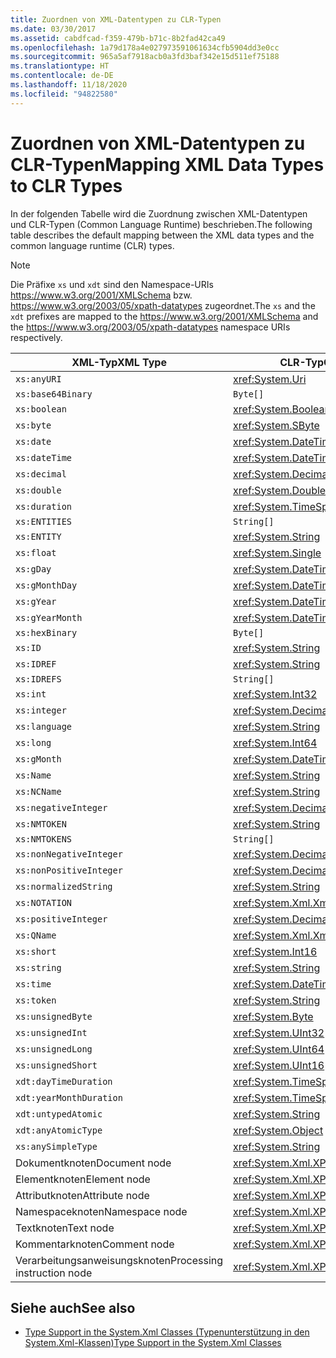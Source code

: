 ```yaml
---
title: Zuordnen von XML-Datentypen zu CLR-Typen
ms.date: 03/30/2017
ms.assetid: cabdfcad-f359-479b-b71c-8b2fad42ca49
ms.openlocfilehash: 1a79d178a4e027973591061634cfb5904dd3e0cc
ms.sourcegitcommit: 965a5af7918acb0a3fd3baf342e15d511ef75188
ms.translationtype: HT
ms.contentlocale: de-DE
ms.lasthandoff: 11/18/2020
ms.locfileid: "94822580"
---
```

# <a name="mapping-xml-data-types-to-clr-types"></a><span data-ttu-id="00e4b-102">Zuordnen von XML-Datentypen zu CLR-Typen</span><span class="sxs-lookup"><span data-stu-id="00e4b-102">Mapping XML Data Types to CLR Types</span></span>

<span data-ttu-id="00e4b-103">In der folgenden Tabelle wird die Zuordnung zwischen XML-Datentypen und CLR-Typen (Common Language Runtime) beschrieben.</span><span class="sxs-lookup"><span data-stu-id="00e4b-103">The following table describes the default mapping between the XML data types and the common language runtime (CLR) types.</span></span>

> [!NOTE]
> <span data-ttu-id="00e4b-104">Die Präfixe `xs` und `xdt` sind den Namespace-URIs <https://www.w3.org/2001/XMLSchema> bzw. <https://www.w3.org/2003/05/xpath-datatypes> zugeordnet.</span><span class="sxs-lookup"><span data-stu-id="00e4b-104">The `xs` and the `xdt` prefixes are mapped to the <https://www.w3.org/2001/XMLSchema> and the <https://www.w3.org/2003/05/xpath-datatypes> namespace URIs respectively.</span></span>

|<span data-ttu-id="00e4b-105">XML-Typ</span><span class="sxs-lookup"><span data-stu-id="00e4b-105">XML Type</span></span>|<span data-ttu-id="00e4b-106">CLR-Typ</span><span class="sxs-lookup"><span data-stu-id="00e4b-106">CLR Type</span></span>|
|--------------|--------------|
|`xs:anyURI`|<xref:System.Uri>|
|`xs:base64Binary`|`Byte[]`|
|`xs:boolean`|<xref:System.Boolean>|
|`xs:byte`|<xref:System.SByte>|
|`xs:date`|<xref:System.DateTime>|
|`xs:dateTime`|<xref:System.DateTime>|
|`xs:decimal`|<xref:System.Decimal>|
|`xs:double`|<xref:System.Double>|
|`xs:duration`|<xref:System.TimeSpan>|
|`xs:ENTITIES`|`String[]`|
|`xs:ENTITY`|<xref:System.String>|
|`xs:float`|<xref:System.Single>|
|`xs:gDay`|<xref:System.DateTime>|
|`xs:gMonthDay`|<xref:System.DateTime>|
|`xs:gYear`|<xref:System.DateTime>|
|`xs:gYearMonth`|<xref:System.DateTime>|
|`xs:hexBinary`|`Byte[]`|
|`xs:ID`|<xref:System.String>|
|`xs:IDREF`|<xref:System.String>|
|`xs:IDREFS`|`String[]`|
|`xs:int`|<xref:System.Int32>|
|`xs:integer`|<xref:System.Decimal>|
|`xs:language`|<xref:System.String>|
|`xs:long`|<xref:System.Int64>|
|`xs:gMonth`|<xref:System.DateTime>|
|`xs:Name`|<xref:System.String>|
|`xs:NCName`|<xref:System.String>|
|`xs:negativeInteger`|<xref:System.Decimal>|
|`xs:NMTOKEN`|<xref:System.String>|
|`xs:NMTOKENS`|`String[]`|
|`xs:nonNegativeInteger`|<xref:System.Decimal>|
|`xs:nonPositiveInteger`|<xref:System.Decimal>|
|`xs:normalizedString`|<xref:System.String>|
|`xs:NOTATION`|<xref:System.Xml.XmlQualifiedName>|
|`xs:positiveInteger`|<xref:System.Decimal>|
|`xs:QName`|<xref:System.Xml.XmlQualifiedName>|
|`xs:short`|<xref:System.Int16>|
|`xs:string`|<xref:System.String>|
|`xs:time`|<xref:System.DateTime>|
|`xs:token`|<xref:System.String>|
|`xs:unsignedByte`|<xref:System.Byte>|
|`xs:unsignedInt`|<xref:System.UInt32>|
|`xs:unsignedLong`|<xref:System.UInt64>|
|`xs:unsignedShort`|<xref:System.UInt16>|
|`xdt:dayTimeDuration`|<xref:System.TimeSpan>|
|`xdt:yearMonthDuration`|<xref:System.TimeSpan>|
|`xdt:untypedAtomic`|<xref:System.String>|
|`xdt:anyAtomicType`|<xref:System.Object>|
|`xs:anySimpleType`|<xref:System.String>|
|<span data-ttu-id="00e4b-107">Dokumentknoten</span><span class="sxs-lookup"><span data-stu-id="00e4b-107">Document node</span></span>|<xref:System.Xml.XPath.XPathNavigator>|
|<span data-ttu-id="00e4b-108">Elementknoten</span><span class="sxs-lookup"><span data-stu-id="00e4b-108">Element node</span></span>|<xref:System.Xml.XPath.XPathNavigator>|
|<span data-ttu-id="00e4b-109">Attributknoten</span><span class="sxs-lookup"><span data-stu-id="00e4b-109">Attribute node</span></span>|<xref:System.Xml.XPath.XPathNavigator>|
|<span data-ttu-id="00e4b-110">Namespaceknoten</span><span class="sxs-lookup"><span data-stu-id="00e4b-110">Namespace node</span></span>|<xref:System.Xml.XPath.XPathNavigator>|
|<span data-ttu-id="00e4b-111">Textknoten</span><span class="sxs-lookup"><span data-stu-id="00e4b-111">Text node</span></span>|<xref:System.Xml.XPath.XPathNavigator>|
|<span data-ttu-id="00e4b-112">Kommentarknoten</span><span class="sxs-lookup"><span data-stu-id="00e4b-112">Comment node</span></span>|<xref:System.Xml.XPath.XPathNavigator>|
|<span data-ttu-id="00e4b-113">Verarbeitungsanweisungsknoten</span><span class="sxs-lookup"><span data-stu-id="00e4b-113">Processing instruction node</span></span>|<xref:System.Xml.XPath.XPathNavigator>|

## <a name="see-also"></a><span data-ttu-id="00e4b-114">Siehe auch</span><span class="sxs-lookup"><span data-stu-id="00e4b-114">See also</span></span>

- [<span data-ttu-id="00e4b-115">Type Support in the System.Xml Classes (Typenunterstützung in den System.Xml-Klassen)</span><span class="sxs-lookup"><span data-stu-id="00e4b-115">Type Support in the System.Xml Classes</span></span>](type-support-in-the-system-xml-classes.md)
